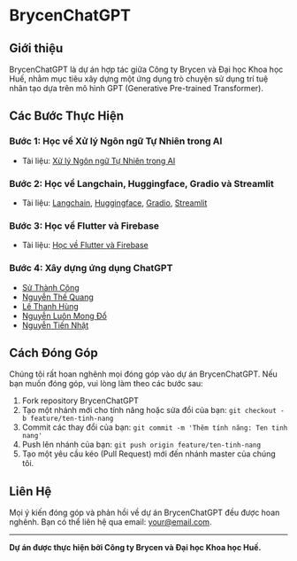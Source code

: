 # BrycenChatGPT

## Giới thiệu

BrycenChatGPT là dự án hợp tác giữa Công ty Brycen và Đại học Khoa học Huế, nhằm mục tiêu xây dựng một ứng dụng trò chuyện sử dụng trí tuệ nhân tạo dựa trên mô hình GPT (Generative Pre-trained Transformer).

## Các Bước Thực Hiện

### Bước 1: Học về Xử lý Ngôn ngữ Tự Nhiên trong AI

- Tài liệu: [Xử lý Ngôn ngữ Tự Nhiên trong AI](https://github.com/Brycenvn/BrycenChatGPT/tree/main/NLP_Documents)

### Bước 2: Học về Langchain, Huggingface, Gradio và Streamlit

- Tài liệu: [Langchain](https://github.com/Brycenvn/BrycenChatGPT/tree/main/Framework_Documents/Langchain_tutorials), [Huggingface](https://www.youtube.com/watch?v=00GKzGyWFEs&list=PLo2EIpI_JMQvWfQndUesu0nPBAtZ9gP1o), [Gradio](https://www.gradio.app/guides), [Streamlit](https://docs.streamlit.io/library/api-reference)

### Bước 3: Học về Flutter và Firebase

- Tài liệu: [Học về Flutter và Firebase](https://github.com/Brycenvn/BrycenChatGPT/tree/main/Flutter_Documents)

### Bước 4: Xây dựng ứng dụng ChatGPT

- [Sử Thành Công](https://github.com/Brycenvn/SuThanhCong)
- [Nguyễn Thế Quang](https://github.com/Brycenvn/NguyenTheQuang)
- [Lê Thanh Hùng](https://github.com/Brycenvn/LeThanhHung)
- [Nguyễn Luôn Mong Đổ](https://github.com/Brycenvn/NguyenLuonMongDo)
- [Nguyễn Tiến  Nhật](https://github.com/Brycenvn/NguyenTienNhat)

## Cách Đóng Góp

Chúng tôi rất hoan nghênh mọi đóng góp vào dự án BrycenChatGPT. Nếu bạn muốn đóng góp, vui lòng làm theo các bước sau:

1. Fork repository BrycenChatGPT
2. Tạo một nhánh mới cho tính năng hoặc sửa đổi của bạn: `git checkout -b feature/ten-tinh-nang`
3. Commit các thay đổi của bạn: `git commit -m 'Thêm tính năng: Ten tinh nang'`
4. Push lên nhánh của bạn: `git push origin feature/ten-tinh-nang`
5. Tạo một yêu cầu kéo (Pull Request) mới đến nhánh master của chúng tôi.

## Liên Hệ

Mọi ý kiến đóng góp và phản hồi về dự án BrycenChatGPT đều được hoan nghênh. Bạn có thể liên hệ qua email: your@email.com.

---
**Dự án được thực hiện bởi Công ty Brycen và Đại học Khoa học Huế.**

